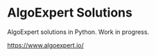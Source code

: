 # AlgoExpert Solutions

AlgoExpert solutions in Python. Work in progress.

https://www.algoexpert.io/
